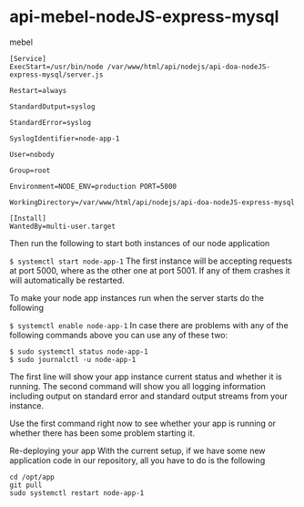# api-mebel-nodeJS-express-mysql

mebel

```
[Service]
ExecStart=/usr/bin/node /var/www/html/api/nodejs/api-doa-nodeJS-express-mysql/server.js

Restart=always

StandardOutput=syslog

StandardError=syslog

SyslogIdentifier=node-app-1

User=nobody

Group=root

Environment=NODE_ENV=production PORT=5000

WorkingDirectory=/var/www/html/api/nodejs/api-doa-nodeJS-express-mysql

[Install]
WantedBy=multi-user.target
```

Then run the following to start both instances of our node application

`$ systemctl start node-app-1`
The first instance will be accepting requests at port 5000, where as the other one at port 5001. If any of them crashes it will automatically be restarted.

To make your node app instances run when the server starts do the following

`$ systemctl enable node-app-1`
In case there are problems with any of the following commands above you can use any of these two:

```
$ sudo systemctl status node-app-1
$ sudo journalctl -u node-app-1
```

The first line will show your app instance current status and whether it is running. The second command will show you all logging information including output on standard error and standard output streams from your instance.

Use the first command right now to see whether your app is running or whether there has been some problem starting it.

Re-deploying your app
With the current setup, if we have some new application code in our repository, all you have to do is the following

```
cd /opt/app
git pull
sudo systemctl restart node-app-1
```
